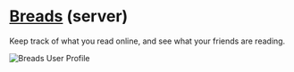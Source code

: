 # [Breads](https://www.breads.io/) (server)

Keep track of what you read online, and see what your friends are reading.

![Breads User Profile](https://i.ibb.co/c67TgQH/Breads-User-Profile.png)
